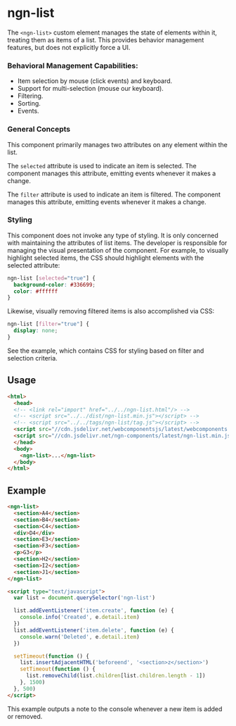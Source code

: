 # ngn-list

The `<ngn-list>` custom element manages the state of elements within it, treating them as items of a list. This provides behavior management features,
but does not explicitly force a UI.

### Behavioral Management Capabilities:

- Item selection by mouse (click events) and keyboard.
- Support for multi-selection (mouse our keyboard).
- Filtering.
- Sorting.
- Events.

### General Concepts

This component primarily manages two attributes on any element within the list.

The `selected` attribute is used to indicate an item is selected. The component
manages this attribute, emitting events whenever it makes a change.

The `filter` attribute is used to indicate an item is filtered. The component
manages this attribute, emitting events whenever it makes a change.

### Styling

This component does not invoke any type of styling. It is only concerned with
maintaining the attributes of list items. The developer is responsible for
managing the visual presentation of the component. For example, to visually
highlight selected items, the CSS should highlight elements with the selected attribute:

```css
ngn-list [selected="true"] {
  background-color: #336699;
  color: #ffffff
}
```

Likewise, visually removing filtered items is also accomplished via CSS:

```css
ngn-list [filter="true"] {
  display: none;
}
```

See the example, which contains CSS for styling based on filter and selection criteria.

## Usage

```html
<html>
  <head>
  <!-- <link rel="import" href="../../ngn-list.html"/> -->
  <!-- <script src="../../dist/ngn-list.min.js"></script> -->
  <!-- <script src="../../tags/ngn-list/tag.js"></script> -->
  <script src="//cdn.jsdelivr.net/webcomponentsjs/latest/webcomponents.min.js"></script>
  <script src="//cdn.jsdelivr.net/ngn-components/latest/ngn-list.min.js"></script>
  </head>
  <body>
    <ngn-list>...</ngn-list>
  </body>
</html>
```

## Example

```html
<ngn-list>
  <section>A4</section>
  <section>B4</section>
  <section>C4</section>
  <div>D4</div>
  <section>E3</section>
  <section>F3</section>
  <p>G3</p>
  <section>H2</section>
  <section>I2</section>
  <section>J1</section>
</ngn-list>

<script type="text/javascript">
  var list = document.querySelector('ngn-list')

  list.addEventListener('item.create', function (e) {
    console.info('Created', e.detail.item)
  })
  list.addEventListener('item.delete', function (e) {
    console.warn('Deleted', e.detail.item)
  })

  setTimeout(function () {
    list.insertAdjacentHTML('beforeend', '<section>z</section>')
    setTimeout(function () {
      list.removeChild(list.children[list.children.length - 1])
    }, 1500)
  }, 500)
</script>
```

This example outputs a note to the console whenever a new item is added or removed.
